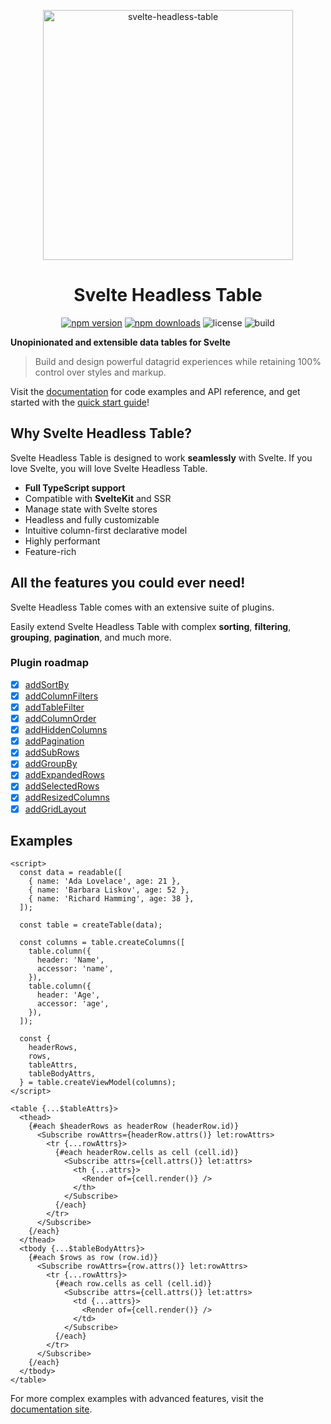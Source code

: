 <p align="center">
  <img src="https://user-images.githubusercontent.com/42545742/169733428-295e2678-e509-4175-aeb3-cb3a9c9894e1.svg" alt="svelte-headless-table" width="400px"/>
</p>
<h1 align="center">Svelte Headless Table</h1>

<div align="center">

[![npm version](http://img.shields.io/npm/v/svelte-headless-table.svg)](https://www.npmjs.com/package/svelte-headless-table)
[![npm downloads](https://img.shields.io/npm/dm/svelte-headless-table.svg)](https://www.npmjs.com/package/svelte-headless-table)
![license](https://img.shields.io/npm/l/svelte-headless-table)
![build](https://img.shields.io/github/actions/workflow/status/bryanmylee/svelte-headless-table/publish.yml)

<!--[![coverage](https://coveralls.io/repos/github/bryanmylee/svelte-headless-table/badge.svg?branch=main)](https://coveralls.io/github/bryanmylee/svelte-headless-table?branch=main)-->

</div>

**Unopinionated and extensible data tables for Svelte**

> Build and design powerful datagrid experiences while retaining 100% control over styles and markup.

Visit the [documentation](https://svelte-headless-table.bryanmylee.com/) for code examples and API reference, and get started with the [quick start guide](https://svelte-headless-table.bryanmylee.com/docs/getting-started/quick-start)!

## Why Svelte Headless Table?

Svelte Headless Table is designed to work **seamlessly** with Svelte. If you love Svelte, you will love Svelte Headless Table.

-   **Full TypeScript support**
-   Compatible with **SvelteKit** and SSR
-   Manage state with Svelte stores
-   Headless and fully customizable
-   Intuitive column-first declarative model
-   Highly performant
-   Feature-rich

## All the features you could ever need!

Svelte Headless Table comes with an extensive suite of plugins.

Easily extend Svelte Headless Table with complex **sorting**, **filtering**, **grouping**, **pagination**, and much more.

### Plugin roadmap

-   [x] [addSortBy](https://svelte-headless-table.bryanmylee.com/docs/plugins/add-sort-by)
-   [x] [addColumnFilters](https://svelte-headless-table.bryanmylee.com/docs/plugins/add-column-filters)
-   [x] [addTableFilter](https://svelte-headless-table.bryanmylee.com/docs/plugins/add-table-filter)
-   [x] [addColumnOrder](https://svelte-headless-table.bryanmylee.com/docs/plugins/add-column-order)
-   [x] [addHiddenColumns](https://svelte-headless-table.bryanmylee.com/docs/plugins/add-hidden-columns)
-   [x] [addPagination](https://svelte-headless-table.bryanmylee.com/docs/plugins/add-pagination)
-   [x] [addSubRows](https://svelte-headless-table.bryanmylee.com/docs/plugins/add-sub-rows)
-   [x] [addGroupBy](https://svelte-headless-table.bryanmylee.com/docs/plugins/add-group-by)
-   [x] [addExpandedRows](https://svelte-headless-table.bryanmylee.com/docs/plugins/add-expanded-rows)
-   [x] [addSelectedRows](https://svelte-headless-table.bryanmylee.com/docs/plugins/add-selected-rows)
-   [x] [addResizedColumns](https://svelte-headless-table.bryanmylee.com/docs/plugins/add-resized-columns)
-   [x] [addGridLayout](https://svelte-headless-table.bryanmylee.com/docs/plugins/add-grid-layout)

## Examples

<!-- prettier-ignore -->
```svelte
<script>
  const data = readable([
    { name: 'Ada Lovelace', age: 21 },
    { name: 'Barbara Liskov', age: 52 },
    { name: 'Richard Hamming', age: 38 },
  ]);

  const table = createTable(data);

  const columns = table.createColumns([
    table.column({
      header: 'Name',
      accessor: 'name',
    }),
    table.column({
      header: 'Age',
      accessor: 'age',
    }),
  ]);

  const {
    headerRows,
    rows,
    tableAttrs,
    tableBodyAttrs,
  } = table.createViewModel(columns);
</script>

<table {...$tableAttrs}>
  <thead>
    {#each $headerRows as headerRow (headerRow.id)}
      <Subscribe rowAttrs={headerRow.attrs()} let:rowAttrs>
        <tr {...rowAttrs}>
          {#each headerRow.cells as cell (cell.id)}
            <Subscribe attrs={cell.attrs()} let:attrs>
              <th {...attrs}>
                <Render of={cell.render()} />
              </th>
            </Subscribe>
          {/each}
        </tr>
      </Subscribe>
    {/each}
  </thead>
  <tbody {...$tableBodyAttrs}>
    {#each $rows as row (row.id)}
      <Subscribe rowAttrs={row.attrs()} let:rowAttrs>
        <tr {...rowAttrs}>
          {#each row.cells as cell (cell.id)}
            <Subscribe attrs={cell.attrs()} let:attrs>
              <td {...attrs}>
                <Render of={cell.render()} />
              </td>
            </Subscribe>
          {/each}
        </tr>
      </Subscribe>
    {/each}
  </tbody>
</table>
```

For more complex examples with advanced features, visit the [documentation site](https://svelte-headless-table.bryanmylee.com/docs/plugins/overview).
